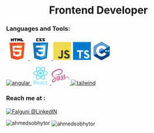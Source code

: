 <h1 align="center">Frontend Developer</h1>

<h3 align="left">Languages and Tools:</h3>
<p align="left"> 
    <a href="https://www.w3.org/html/" target="_blank" rel="noreferrer">
    <img src="https://raw.githubusercontent.com/devicons/devicon/master/icons/html5/html5-original-wordmark.svg" alt="html5"  height="60"/> </a> 
    <a href="https://www.w3schools.com/css/" target="_blank" rel="noreferrer">
    <img src="https://raw.githubusercontent.com/devicons/devicon/master/icons/css3/css3-original-wordmark.svg" alt="css3"  height="60"/> </a> 
  <a href="https://developer.mozilla.org/en-US/docs/Web/JavaScript" target="_blank" rel="noreferrer"> 
    <img src="https://raw.githubusercontent.com/devicons/devicon/master/icons/javascript/javascript-original.svg" alt="javascript"  height="50"/></a> 
      <a href="https://www.typescriptlang.org/" target="_blank" rel="noreferrer"> 
    <img src="https://raw.githubusercontent.com/devicons/devicon/master/icons/typescript/typescript-original.svg" alt="typescript" height="50"/></a> 
          <a href="https://www.w3schools.com/cpp/" target="_blank" rel="noreferrer"> 
    <img src="https://raw.githubusercontent.com/devicons/devicon/master/icons/cplusplus/cplusplus-original.svg" alt="cplusplus"  height="50"/></a> 
    
  <a href="https://angular.io" target="_blank" rel="noreferrer"> <img src="https://angular.io/assets/images/logos/angular/angular.svg" alt="angular"  height="60"/> </a> 
  <a href="https://reactjs.org/" target="_blank" rel="noreferrer"> 
    <img src="https://raw.githubusercontent.com/devicons/devicon/master/icons/react/react-original-wordmark.svg" alt="react"  height="50"/> </a> 
    <a href="https://sass-lang.com" target="_blank" rel="noreferrer"> 
    <img src="https://raw.githubusercontent.com/devicons/devicon/master/icons/sass/sass-original.svg" alt="sass"  height="50"/> </a> 
  <a href="https://tailwindcss.com/" target="_blank" rel="noreferrer"> 
    <img src="https://www.vectorlogo.zone/logos/tailwindcss/tailwindcss-icon.svg" alt="tailwind" height="50"/> </a> 
</p>

<h3 align="left">Reach me at :</h3>
<p align="left">
<a href="https://linkedin.com/in/ahmed-sobhy-8b51811b3" target="blank">
      <img align="center" alt="Falguni @LinkedIN" height="40" src="https://cdn-icons-png.flaticon.com/512/174/174857.png" />
</a>
<!--     <a href="mailto:devahmedsobhy@gmail.com">
  <img align="center" alt="Falguni @Mail" height="35" src="https://upload.wikimedia.org/wikipedia/commons/7/7e/Gmail_icon_%282020%29.svg" />
</a>    -->
</p>


<p><img align="left" src="https://github-readme-stats.vercel.app/api/top-langs?username=ahmedsobhytor&show_icons=true&locale=en&layout=compact&cache_seconds=600" alt="ahmedsobhytor" /></p>
<p>&nbsp;<img align="center" src="https://github-readme-stats.vercel.app/api?username=ahmedsobhytor&show_icons=true&locale=en&cache_seconds=86400" alt="ahmedsobhytor" /></p>

